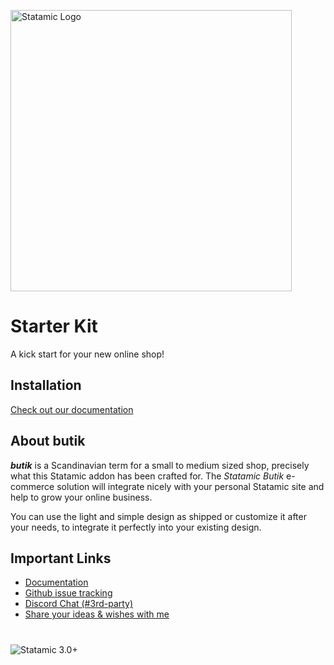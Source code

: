 <p><a href="https://butik.dev"><img src="https://gblobscdn.gitbook.com/assets%2F-MBPqCW_9mZOscDA0UNt%2F-MCbTP51Tnqt7THKzin9%2F-MCbVydXfB-cxDXNWUQ4%2Fbutik-logo.svg?alt=media&token=e62d1245-ac46-4ebe-b31e-3a78da016600" width="450" alt="Statamic Logo" /></a></p>

# Starter Kit

A kick start for your new online shop!

## Installation

[Check out our documentation](https://butik.dev/installation/installation/starter-kit)

## About butik

_**butik**_ is a Scandinavian term for a small to medium sized shop, precisely what this Statamic addon has been crafted for. The _Statamic Butik_ e-commerce solution will integrate nicely with your personal Statamic site and help to grow your online business.

You can use the light and simple design as shipped or customize it after your needs, to integrate it perfectly into your existing design.

## Important Links

* [Documentation](https://butik.dev)
* [Github issue tracking](https://github.com/jonassiewertsen/statamic-butik)
* [Discord Chat \(\#3rd-party\)](https://discord.com/invite/j4aQmZv)
* [Share your ideas & wishes with me](https://feedback.userreport.com/81c07a00-5ad7-4f63-b28d-503c3a76bfdc/)

[docs]: https://statamic.dev/
[discord]: https://statamic.com/discord
[contribution]: https://github.com/statamic/cms/blob/master/CONTRIBUTING.md
[cms-repo]: https://github.com/statamic/cms

#
![Statamic 3.0+](https://img.shields.io/badge/Statamic-3.0+-FF269E?style=for-the-badge&link=https://statamic.com)
